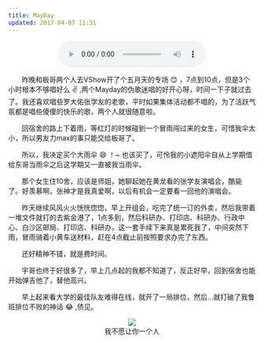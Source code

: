 ```yaml
---
title: MayDay
updated: 2017-04-07 11:31
---
```


<div align="center">
	<audio src="http://mp3.haoduoge.com/s/2017-04-07/1491533513.mp3"
 controls loop preload style="width: 300px;">五月天-拥抱</audio>
  <div class="divider"></div>
</div>

&#160; &#160; &#160; &#160;昨晚和板哥两个人去VShow开了个五月天的专场 :blush: ，7点到10点，但是3个小时根本不够唱好么 :v: ,两个Mayday的伪歌迷唱的好开心呀，时间一下子就过去了。我还喜欢唱些罗大佑张学友的老歌，平时如果集体活动都不唱的，为了活跃气氛都是唱些傻傻的快乐的歌，两个人就很随意啦。

&#160; &#160; &#160; &#160;回宿舍的路上下着雨，等红灯的时候碰到一个冒雨闯过来的女生，可惜我伞太小，所以男友力max的事只能交给板哥了。

&#160; &#160; &#160; &#160;所以，我决定买个大雨伞 :smile: ！~ 也该买了，可怜我的小遮阳伞自从上学期借给东哥当雨伞之后这学期又一直被我当雨伞。

&#160; &#160; &#160; &#160;那个女生住10舍，应该是师姐，她聊起她在黄龙看的张学友演唱会，酷毙了。好羡慕啊，张神才是我真爱啊，以后有机会一定要看一回他的演唱会。

&#160; &#160; &#160; &#160;昨天继续风风火火恍恍惚惚，早上开组会，吃完了统一订的外卖，然后我带着一堆文件就打的去紫金港了，1点多到，然后科研办、打印店、科研办、行政中心、白沙区邮局、打印店、科研办，这一套手续下来真是累死我了，中间突然下雨，冒雨骑着小黄车送材料，赶在4点截止前按照要求办完了东西。

&#160; &#160; &#160; &#160;还好精神不错，就是费时间。

&#160; &#160; &#160; &#160;宇哥也终于好很多了，早上几点起的我都不知道了，反正好早，回到宿舍也能开始弹吉他了，替他高兴。

&#160; &#160; &#160; &#160;早上起来看大学的最佳队友难得在线，就开了一局排位，然后...就打破了我鲁班排位不败的神话 :joy: ,债见。

<div align="center">
	<figure>
		<img src="http://onuaw20p3.bkt.clouddn.com/post-mt-vshowktv.jpg">
		<figcaption>我不愿让你一个人</figcaption>
	</figure>
</div>


